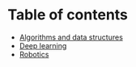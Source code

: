 # Table of contents

* [Algorithms and data structures](README.md)
* [Deep learning](deep-learning.md)
* [Robotics](robotics.md)

